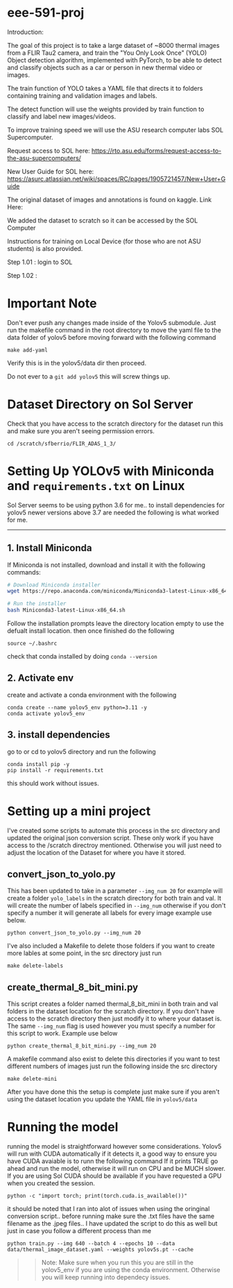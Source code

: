 # eee-591-proj
Introduction:

The goal of this project is to take a large dataset of ~8000 thermal images from a FLIR Tau2 camera, and train the "You Only Look Once" (YOLO) Object detection algorithm, implemented with PyTorch, to be able to detect and classify objects such as a car or person in new thermal video or images. 

The train function of YOLO takes a YAML file that directs it to folders containing training and validation images and labels.

The detect function will use the weights provided by train function to classify and label new images/videos.

To improve training speed we will use the ASU research computer labs SOL Supercomputer.

Request access to SOL here: https://rto.asu.edu/forms/request-access-to-the-asu-supercomputers/

New User Guide for SOL here: https://asurc.atlassian.net/wiki/spaces/RC/pages/1905721457/New+User+Guide


The original dataset of images and annotations is found on kaggle. Link Here:

We added the dataset to scratch so it can be accessed by the SOL Computer

Instructions for training on Local Device (for those who are not ASU students) is also provided.

Step 1.01 : login to SOL

Step 1.02 : 


# Important Note 

Don't ever push any changes made inside of the Yolov5 submodule. Just run the makefile command in the root directory to move the yaml file to the data folder of yolov5 before moving forward with the following command 

```
make add-yaml
```

Verify this is in the yolov5/data dir then proceed. 

Do not ever to a `git add yolov5` this will screw things up. 

# Dataset Directory on Sol Server
Check that you have access to the scratch directory for the dataset run this and make sure you aren't seeing permission errors. 

```
cd /scratch/sfberrio/FLIR_ADAS_1_3/
```

# Setting Up YOLOv5 with Miniconda and `requirements.txt` on Linux

Sol Server seems to be using python 3.6 for me.. to install dependencies for yolov5 newer versions above 3.7 are needed the following is what worked for me. 

---

## **1. Install Miniconda**
If Miniconda is not installed, download and install it with the following commands:

```bash
# Download Miniconda installer
wget https://repo.anaconda.com/miniconda/Miniconda3-latest-Linux-x86_64.sh

# Run the installer
bash Miniconda3-latest-Linux-x86_64.sh
```
Follow the installation prompts leave the directory location empty to use the defualt install location. then once finished do the following 

```
source ~/.bashrc
```
check that conda installed by doing `conda --version`

## 2. Activate env 

create and activate a conda environment with the following 
```
conda create --name yolov5_env python=3.11 -y
conda activate yolov5_env

```

## 3. install dependencies 
go to or cd to yolov5 directory and run the following 

```
conda install pip -y
pip install -r requirements.txt
```

this should work without issues. 

# Setting up a mini project

I've created some scripts to automate this process in the src directory and updated the original json conversion script. These only work if you have access to the /scratch directroy mentioned. Otherwise you will just need to adjust the location of the Dataset for where you have it stored. 

## convert_json_to_yolo.py

This has been updated to take in a parameter `--img_num 20` for example will create a folder `yolo_labels` in the scratch directory for both train and val. It will create the number of labels specified in `--img_num` otherwise if you don't specify a number it will generate all labels for every image example use below. 
```
python convert_json_to_yolo.py --img_num 20
```

I've also included a Makefile to delete those folders if you want to create more lables at some point, in the src directory just run 
```
make delete-labels
```

## create_thermal_8_bit_mini.py
This script creates a folder named thermal_8_bit_mini in both train and val folders in the dataset location for the scratch directory. If you don't have access to the scratch directory then just modify it to where your dataset is. The same `--img_num` flag is used however you must specify a number for this script to work. Example use below
```
python create_thermal_8_bit_mini.py --img_num 20
```

A makefile command also exist to delete this directories if you want to test different numbers of images just run the following inside the src directory 
```
make delete-mini
```
After you have done this the setup is complete just make sure if you aren't using the dataset location you update the YAML file in `yolov5/data`

# Running the model 

running the model is straightforward however some considerations. Yolov5 will run with CUDA automatically if it detects it, a good way to ensure you have CUDA avaiable is to runn the following command If it prints TRUE go ahead and run the model, otherwise it will run on CPU and be MUCH slower. If you are using Sol CUDA should be available if you have requested a GPU when you created the session. 

```
python -c "import torch; print(torch.cuda.is_available())"
```

it should be noted that I ran into alot of issues when using the oringinal conversion script.. before running make sure the .txt files have the same filename as the .jpeg files.. I have updated the script to do this as well but just in case you follow a different process than me 

```
python train.py --img 640 --batch 4 --epochs 10 --data data/thermal_image_dataset.yaml --weights yolov5s.pt --cache
```

>> Note: Make sure when you run this you are still in the yolov5_env if you are using the conda environment. Otherwise you will keep running into dependecy issues. 
